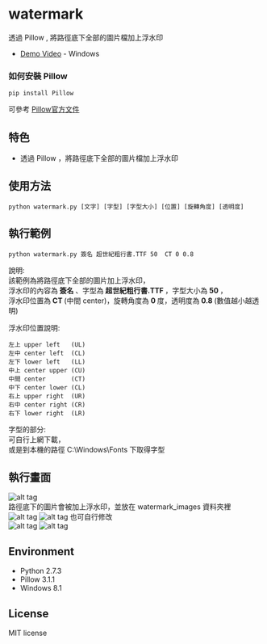 # watermark
透過 Pillow , 將路徑底下全部的圖片檔加上浮水印
* [Demo Video]() - Windows 

### 如何安裝 Pillow
```
pip install Pillow
```
可參考 [ Pillow官方文件 ]( http://pillow.readthedocs.org/en/3.1.x/index.html ) 

## 特色
* 透過 Pillow ，將路徑底下全部的圖片檔加上浮水印

## 使用方法
```
python watermark.py [文字] [字型] [字型大小] [位置] [旋轉角度] [透明度] 
```

## 執行範例
```
python watermark.py 簽名 超世紀粗行書.TTF 50  CT 0 0.8 
```
說明:<br>
該範例為將路徑底下全部的圖片加上浮水印，<br>
浮水印的內容為<b> 簽名 </b>、字型為<b> 超世紀粗行書.TTF </b>，字型大小為<b> 50 </b>，<br>
浮水印位置為<b> CT </b>(中間 center)，旋轉角度為<b> 0 </b>度，透明度為<b> 0.8 </b>(數值越小越透明)<br>

浮水印位置說明:<br>
```
左上 upper left   (UL) 
左中 center left  (CL)
左下 lower left   (LL)
中上 center upper (CU)
中間 center       (CT)
中下 center lower (CL)
右上 upper right  (UR)
右中 center right (CR)
右下 lower right  (LR)
```
字型的部分:<br>
可自行上網下載，<br>
或是到本機的路徑 C:\Windows\Fonts 下取得字型

## 執行畫面
![alt tag](http://i.imgur.com/KgG0nuj.jpg)<br>
路徑底下的圖片會被加上浮水印，並放在 watermark_images 資料夾裡<br>
![alt tag](http://i.imgur.com/Ge91eem.jpg)
![alt tag](http://i.imgur.com/ltQnP1q.jpg)
也可自行修改<br>
![alt tag](http://i.imgur.com/JUxl4xP.jpg)
![alt tag](http://i.imgur.com/tBIrWcv.jpg)


## Environment
* Python 2.7.3
* Pillow 3.1.1
* Windows 8.1

## License
MIT license
